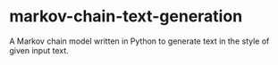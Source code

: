# markov-chain-text-generation
 A Markov chain model written in Python to generate text in the style of given input text.
